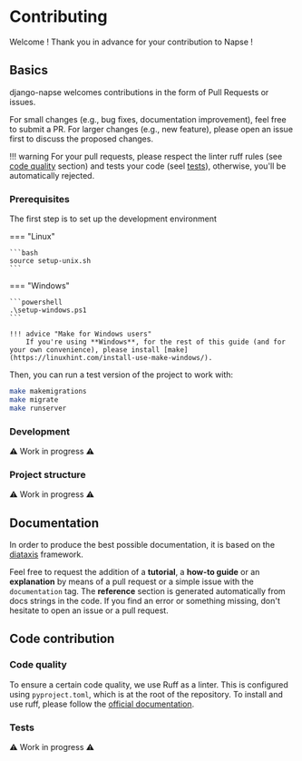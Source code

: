 # Contributing

Welcome ! Thank you in advance for your contribution to Napse !

## Basics

django-napse welcomes contributions in the form of Pull Requests or issues.

For small changes (e.g., bug fixes, documentation improvement), feel free to submit a PR.
For larger changes (e.g., new feature), please open an issue first to discuss the proposed changes.

!!! warning
    For your pull requests, please respect the linter ruff rules (see [code quality](#code-quality) section) and tests your code (seel [tests](#tests)), otherwise, you'll be automatically rejected.

### Prerequisites

The first step is to set up the development environment

=== "Linux"

    ```bash
    source setup-unix.sh
    ```

=== "Windows"

    ```powershell
    .\setup-windows.ps1
    ```

    !!! advice "Make for Windows users"
        If you're using **Windows**, for the rest of this guide (and for your own convenience), please install [make](https://linuxhint.com/install-use-make-windows/).

Then, you can run a test version of the project to work with:
```bash
make makemigrations
make migrate
make runserver
```

### Development
⚠️ Work in progress ⚠️
### Project structure
⚠️ Work in progress ⚠️

## Documentation

In order to produce the best possible documentation, it is based on the [diataxis](https://diataxis.fr/) framework. 

Feel free to request the addition of a **tutorial**, a **how-to guide** or an **explanation** by means of a pull request or a simple issue with the `documentation` tag.
The **reference** section is generated automatically from docs strings in the code.
If you find an error or something missing, don't hesitate to open an issue or a pull request.

## Code contribution

### Code quality

To ensure a certain code quality, we use Ruff as a linter.
This is configured using `pyproject.toml`, which is at the root of the repository.
To install and use ruff, please follow the [official documentation](https://docs.astral.sh/ruff/tutorial/).


### Tests

⚠️ Work in progress ⚠️